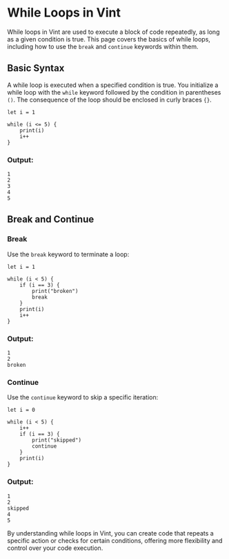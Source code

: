 # While Loops in Vint

While loops in Vint are used to execute a block of code repeatedly, as long as a given condition is true. This page covers the basics of while loops, including how to use the `break` and `continue` keywords within them.

## Basic Syntax

A while loop is executed when a specified condition is true. You initialize a while loop with the `while` keyword followed by the condition in parentheses `()`. The consequence of the loop should be enclosed in curly braces `{}`.

```vint
let i = 1

while (i <= 5) {
    print(i)
    i++
}
```

### Output:
```vint
1
2
3
4
5
```

## Break and Continue

### Break

Use the `break` keyword to terminate a loop:

```vint
let i = 1

while (i < 5) {
    if (i == 3) {
        print("broken")
        break
    }
    print(i)
    i++
}
```

### Output:
```vint
1
2
broken
```

### Continue

Use the `continue` keyword to skip a specific iteration:

```vint
let i = 0

while (i < 5) {
    i++
    if (i == 3) {
        print("skipped")
        continue
    }
    print(i)
}
```

### Output:
```vint
1
2
skipped
4
5
```

By understanding while loops in Vint, you can create code that repeats a specific action or checks for certain conditions, offering more flexibility and control over your code execution.